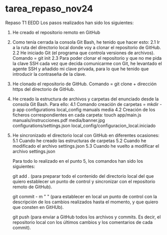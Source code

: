 # tarea_repaso_nov24
Repaso T1 EEDD 
Los pasos realizados han sido los siguientes:

1. He creado el repositorio remoto en GitHub
2. Como tenía cerrada la consola Git Bash, he tenido que hacer esto:
    2.1 Ir a la ruta del directorio local donde voy a clonar el repositorio de GitHub.
    2.2 He iniciado Git (el programa que controla versiones de archivos). Comando = git init
    2.3 Para poder clonar el repositorio y que no me pida la clave SSH cada vez que decida 
    comunicarme con Git, he levantado el agente SSH y añadido mi clave privada, para lo que
    he tenido que introducir la contraseña de la clave.
3. He clonado el repositorio de GitHub. Comando = git clone + dirección https del directorio 
    de GitHub.

4. He creado la estructura de archivos y carpetas del enunciado desde la consola Git Bash. 
    Para ello:
    4.1 Comando creación de carpetas = mkdir -p app configurations local_config manuals media
    4.2 Creación de los ficheros correspondientes en cada carpeta: 
    touch app/main.js manuals/instrucciones.pdf media/banner.jpg configurations/settings.json
    local_config/configuracion_local.iniciado

5. He sincronizado el directorio local con GitHub en diferentes ocasiones:
    5.1 Cuando he creado las estructuras de carpetas
    5.2 Cuando he modificado el archivo settings.json
    5.3 Cuando he vuelto a modificar el archivo settings.json

    Para todo lo realizado en el punto 5, los comandos han sido los siguientes:

    git add . (para preparar todo el contenido del directorio local del que quiero establecer
    un punto de control y sincronizar con el repositorio remoto de GitHub).

    git commit - m " " (para establecer en local un punto de control con la descripción de los 
    cambios realizados hasta el momento, y que quiero que consten en GitHUb).

    git push (para enviar a GitHub todos los archivos y commits. Es decir, el repositorio local
    con los últimos cambios y los comentarios de cada commit).

    

